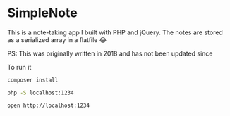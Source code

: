 # SimpleNote

This is a note-taking app I built with PHP and jQuery. 
The notes are stored as a serialized array in a flatfile 😂

PS: This was originally written in 2018 and has not been updated since

To run it
```bash
composer install

php -S localhost:1234

open http://localhost:1234 
```
